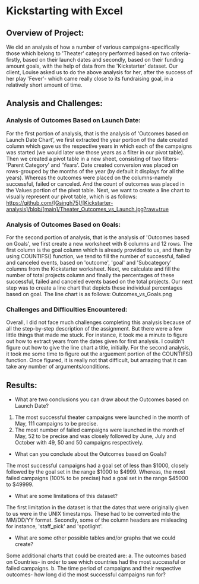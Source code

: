 # Kickstarting with Excel

## Overview of Project:
We did an analysis of how a number of various campaigns-specifically those which belong to 'Theater' category performed based on two criteria- firstly, based on their launch dates and secondly, based on their funding amount goals, with the help of data from the 'Kickstarter' dataset. Our client, Louise asked us to do the above analysis for her, after the success of her play 'Fever'- which came really close to its fundraising goal, in a relatively short amount of time. 

## Analysis and Challenges: 
### Analysis of Outcomes Based on Launch Date:
For the first portion of analysis, that is the analysis of 'Outcomes based on Launch Date Chart', we first extracted the year portion of the date created column which gave us the respective years in which each of the campaigns was started (we would later use those years as a filter in our pivot table). Then we created a pivot table in a new sheet, consisting of two filters- 'Parent Category' and 'Years'. Date created conversion was placed on rows-grouped by the months of the year (by default it displays for all the years). Whereas the outcomes were placed on the columns-namely successful, failed or canceled. And the count of outcomes was placed in the Values portion of the pivot table. Next, we want to create a line chart to visually represent our pivot table, which is as follows: 
https://github.com/[Gsingh75]/[Kickstarter-analysis]/blob/[main]/Theater_Outcomes_vs_Launch.jpg?raw=true

### Analysis of Outcomes Based on Goals:
For the second portion of analysis, that is the analysis of 'Outcomes based on Goals', we first create a new worksheet with 8 columns and 12 rows. The first column is the goal column which is already provided to us, and then by using COUNTIFS() function, we tend to fill the number of successful, failed and canceled events, based on 'outcome', 'goal' and 'Subcategory' columns from the Kickstarter worksheet. Next, we calculate and fill the number of total projects column and finally the percentages of these successful, failed and canceled events based on the total projects. Our next step was to create a line chart that depicts these individual percentages based on goal. The line chart is as follows:
Outcomes_vs_Goals.png

### Challenges and Difficulties Encountered:
Overall, I did not face much challenges completing this analysis because of all the step-by-step description of the assignment. But there were a few little things that made me stuck. For instance, it took me a minute to figure out how to extract years from the dates given for first analysis. I couldn't figure out how to give the line chart a title, initially. For the second analysis, it took me some time to figure out the arguement portion of the COUNTIFS() function. Once figured, it is really not that difficult, but amazing that it can take any number of arguments/conditions. 

## Results:
- What are two conclusions you can draw about the Outcomes based on Launch Date?
1. The most successful theater campaigns were launched in the month of May, 111 campaigns to be precise.
2. The most number of failed campaigns were launched in the month of May, 52 to be precise and was closely followed by June, July and October with 49, 50 and 50 campaigns respectively. 
- What can you conclude about the Outcomes based on Goals?

The most successful campaigns had a goal set of less than $1000, closely followed by the goal set in the range $1000 to $4999. Whereas, the most failed campaigns (100% to be precise) had a goal set in the range $45000 to $49999. 
- What are some limitations of this dataset?

The first limitation in the dataset is that the dates that were originally given to us were in the UNIX timestamps. These had to be converted into the MM/DD/YY format. Secondly, some of the column headers are misleading for instance, 'staff_pick' and 'spotlight'.  
- What are some other possible tables and/or graphs that we could create?

Some additional charts that could be created are:
a. The outcomes based on Countries- in order to see which countries had the most successful or failed campaigns.
b. The time period of campaigns and their respective outcomes- how long did the most successful campaigns run for? 



